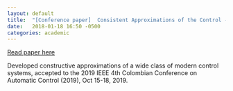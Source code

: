 ```yaml
---
layout: default
title:  "[Conference paper]  Consistent Approximations of the Control - Affine Systems with Bounded Uncertainties"
date:   2018-01-18 16:50 -0500
categories: academic
---
```


[Read paper here](https://ieeexplore.ieee.org/document/8921242)

Developed  constructive approximations of a wide class of modern control
systems, accepted to the 2019 IEEE 4th Colombian Conference on Automatic Control (2019),
Oct 15-18, 2019.
